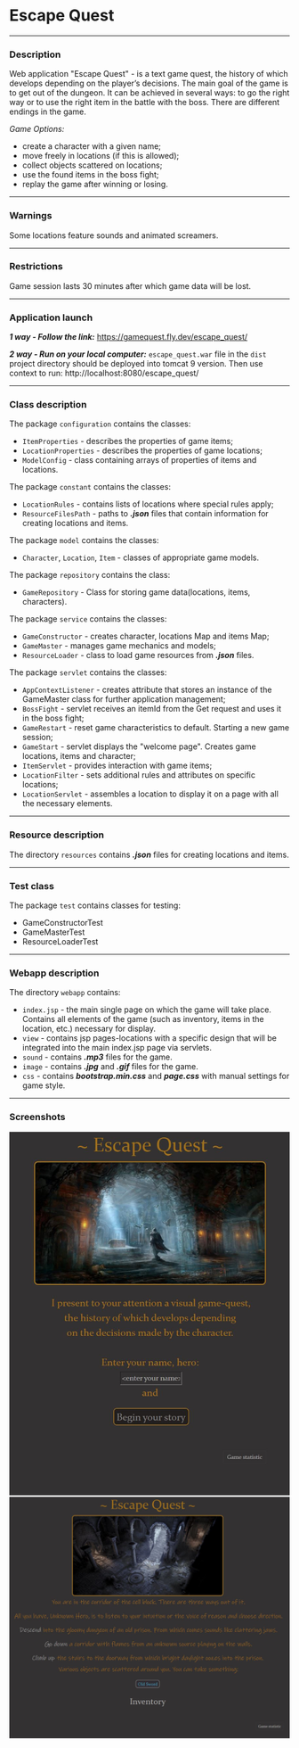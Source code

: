 # **Escape Quest**
___

### Description
Web application "Escape Quest" - is a text game quest, the history of which develops depending on the player’s 
decisions. The main goal of the game is to get out of the dungeon. It can be achieved in several ways: to go the right 
way or to use the right item in the battle with the boss. There are different endings in the game.

_Game Options:_
- create a character with a given name;
- move freely in locations (if this is allowed);
- collect objects scattered on locations;
- use the found items in the boss fight;
- replay the game after winning or losing.
___
### Warnings
Some locations feature sounds and animated screamers.
___
### Restrictions
Game session lasts 30 minutes after which game data will be lost.
___
### Application launch
**_1 way - Follow the link:_** https://gamequest.fly.dev/escape_quest/

**_2 way - Run on your local computer:_** `escape_quest.war` file in the `dist` project directory should be 
deployed into tomcat 9 version. Then use context to run: http://localhost:8080/escape_quest/
___
### Class description
The package `configuration` contains the classes:
- `ItemProperties` - describes the properties of game items;
- `LocationProperties` - describes the properties of game locations;
- `ModelConfig` - class containing arrays of properties of items and locations.

The package `constant` contains the classes:
- `LocationRules` - contains lists of locations where special rules apply;
- `ResourceFilesPath` - paths to _**.json**_ files that contain information for creating locations and items.

The package `model` contains the classes:
- `Character`, `Location`, `Item` - classes of appropriate game models.

The package `repository` contains the class:
- `GameRepository` - Class for storing game data(locations, items, characters).

The package `service` contains the classes:
- `GameConstructor` - creates character, locations Map and items Map;
- `GameMaster` - manages game mechanics and models;
- `ResourceLoader` - class to load game resources from **_.json_** files.

The package `servlet` contains the classes:
- `AppContextListener` - creates attribute that stores an instance of the GameMaster class for further application management;
- `BossFight` - servlet receives an itemId from the Get request and uses it in the boss fight;
- `GameRestart` - reset game characteristics to default. Starting a new game session;
- `GameStart` - servlet displays the "welcome page". Creates game locations, items and character;
- `ItemServlet` - provides interaction with game items;
- `LocationFilter` - sets additional rules and attributes on specific locations;
- `LocationServlet` - assembles a location to display it on a page with all the necessary elements. 
___
### Resource description
The directory `resources` contains **_.json_** files for creating locations and items.
___
### Test class
The package `test` contains classes for testing:
- GameConstructorTest
- GameMasterTest
- ResourceLoaderTest
___
### Webapp description
The directory `webapp` contains:
- `index.jsp` - the main single page on which the game will take place. Contains all elements of the game (such as 
inventory, items in the location, etc.) necessary for display.
- `view` - contains jsp pages-locations with a specific design that will be integrated into the main index.jsp 
page via servlets.
- `sound` - contains **_.mp3_** files for the game.
- `image` - contains **_.jpg_** and **_.gif_** files for the game.
- `css` - contains **_bootstrap.min.css_** and **_page.css_** with manual settings for game style. 
___
### **Screenshots**
![](dist/screenshots/1.JPG)
![](dist/screenshots/2.JPG)
